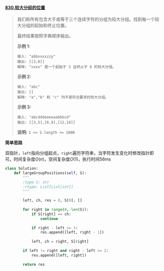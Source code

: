 #### [830.较大分组的位置](https://leetcode-cn.com/problems/positions-of-large-groups/)

> 我们称所有包含大于或等于三个连续字符的分组为较大分组。找到每一个较大分组的起始和终止位置。
>
> 最终结果按照字典顺序输出。
>
> **示例 1:**
>
> ```
> 输入: "abbxxxxzzy"
> 输出: [[3,6]]
> 解释: "xxxx" 是一个起始于 3 且终止于 6 的较大分组。
> ```
>
> **示例 2:**
>
> ```
> 输入: "abc"
> 输出: []
> 解释: "a","b" 和 "c" 均不是符合要求的较大分组。
> ```
>
> **示例 3:**
>
> ```
> 输入: "abcdddeeeeaabbbcd"
> 输出: [[3,5],[6,9],[12,14]]
> ```
>
> **说明:**  `1 <= S.length <= 1000`

**简单思路**

双指针，```left```指向分组起点，```right```遍历字符串，当字符发生变化时修改指针即可。时间复杂度$O(n)$，空间复杂度$O(1)$，执行时间56ms

```python
class Solution:
    def largeGroupPositions(self, S):
        """
        :type S: str
        :rtype: List[List[int]]
        """
        
        left, ch, res = 0, S[0], []
        
        for right in range(0, len(S)):
            if S[right] == ch:
                continue
            
            if right - left >= 3:
                res.append([left, right - 1])
            
            left, ch = right, S[right]
        
        if left != right and right - left >= 2:
            res.append([left, right])
        
        return res
```



